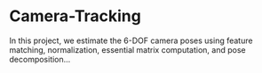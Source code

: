 # Camera-Tracking
In this project, we estimate the 6-DOF camera poses using feature matching, normalization, essential matrix computation, and pose decomposition...
